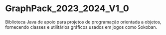 # GraphPack_2023_2024_V1_0
Biblioteca Java de apoio para projetos de programação orientada a objetos, fornecendo classes e utilitários gráficos usados em jogos como Sokoban.
